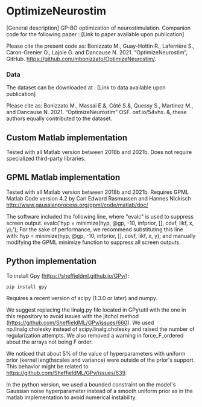 # OptimizeNeurostim

[General description]
GP-BO optimization of neurostimulation.
Companion code for the following paper : [Link to paper available upon publication]

Please cite the present code as:
Bonizzato M., Guay-Hottin R., Laferrière S., Caron-Grenier O., Lajoie G. and Dancause N. 2021. “OptimizeNeurostim”, GitHub.  https://github.com/mbonizzato/OptimizeNeurostim/.


### Data

The dataset can be downloaded at :  [Link to data available upon publication]

Please cite as:
Bonizzato M., Massai E.&, Côté S.&, Quessy S., Martinez M., and Dancause N. 2021. “OptimizeNeurostim” OSF. osf.io/54vhx.
&, these authors equally contributed to the dataset.



## Custom Matlab implementation

Tested with all Matlab version between 2018b and 2021b.
Does not require specialized third-party libraries.


## GPML Matlab implementation

Tested with all Matlab version between 2018b and 2021b.
Requires GPML Matlab Code version 4.2 by Carl Edward Rasmussen and Hannes Nickisch
http://www.gaussianprocess.org/gpml/code/matlab/doc/

The software included the following line, where "evalc" is used to suppress screen output.
evalc('hyp = minimize(hyp, @gp, -10, infprior, [], covf, likf, x, y);');
For the sake of performance, we recommend substituting this line with:
hyp = minimize(hyp, @gp, -10, infprior, [], covf, likf, x, y);
and manually modifying the GPML minimize function to suppress all screen outputs.


## Python implementation


To install Gpy (https://sheffieldml.github.io/GPy/):

    pip install gpy
   
Requires a recent version of scipy (1.3.0 or later) and numpy.


We suggest replacing the linalg.py file located in GPy\util with the one in this repository to avoid issues with the jitchol method (https://github.com/SheffieldML/GPy/issues/660). We used np.linalg.cholesky instead of scipy.linalg.cholesky and raised the number of regularization attempts. We also removed a warning in force_F_ordered about the arrays not being F order.

We noticed that about 5% of the value of hyperparameters with uniform prior (kernel lengthscales and variance) were outside of the prior's support. This behavior might be related to https://github.com/SheffieldML/GPy/issues/639.

In the python version, we used a bounded constraint on the model's Gaussian noise hyperparameter instead of a smooth uniform prior as in the matlab implementation to avoid numerical instability.


